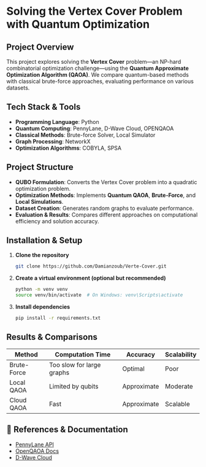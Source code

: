 # **Solving the Vertex Cover Problem with Quantum Optimization**

## **Project Overview**
This project explores solving the **Vertex Cover** problem—an NP-hard combinatorial optimization challenge—using the **Quantum Approximate Optimization Algorithm (QAOA)**. We compare quantum-based methods with classical brute-force approaches, evaluating performance on various datasets.

##  **Tech Stack & Tools**
- **Programming Language**: Python  
- **Quantum Computing**: PennyLane, D-Wave Cloud, OPENQAOA  
- **Classical Methods**: Brute-force Solver, Local Simulator  
- **Graph Processing**: NetworkX  
- **Optimization Algorithms**: COBYLA, SPSA  

##  **Project Structure**
- **QUBO Formulation**: Converts the Vertex Cover problem into a quadratic optimization problem.
- **Optimization Methods**: Implements **Quantum QAOA**, **Brute-Force**, and **Local Simulations**.
- **Dataset Creation**: Generates random graphs to evaluate performance.
- **Evaluation & Results**: Compares different approaches on computational efficiency and solution accuracy.

##  **Installation & Setup**

1. **Clone the repository**  
   ```bash
   git clone https://github.com/Damianzoub/Verte-Cover.git
   ```
2. **Create a virtual environment (optional but recommended)**  
   ```bash
   python -m venv venv
   source venv/bin/activate  # On Windows: venv\Scripts\activate
   ```
3. **Install dependencies**  
   ```bash
   pip install -r requirements.txt
   ```

##  **Results & Comparisons**

| Method       | Computation Time | Accuracy | Scalability |
|-------------|-----------------|----------|-------------|
| Brute-Force |  Too slow for large graphs |  Optimal |  Poor |
| Local QAOA  |  Limited by qubits |  Approximate |  Moderate |
| Cloud QAOA  |  Fast |  Approximate |  Scalable |

## 🔗 **References & Documentation**
- [PennyLane API](https://pennylane.ai/documentation)  
- [OpenQAOA Docs](https://openqaoa.entropica.io/docs/)  
- [D-Wave Cloud](https://cloud.dwavesys.com/)  
